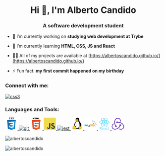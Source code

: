 <h1 align="center">Hi 👋, I'm Alberto Candido</h1>
<h3 align="center">A software development student</h3>

- 🔭 I’m currently working on **studying web development at Trybe**

- 🌱 I’m currently learning **HTML, CSS, JS and React**

- 👨‍💻 All of my projects are available at [https://albertoscandido.github.io/](https://albertoscandido.github.io/)

- ⚡ Fun fact: **my first commit happened on my birthday**

<h3 align="left">Connect with me:</h3>
<p align="left">
<a href="https://www.linkedin.com/in/albertocandido/" target="blank"><img src="https://pngimg.com/uploads/linkedIn/linkedIn_PNG38.png" alt="css3" width="40" height="40"/> </a></a>
</p>

<h3 align="left">Languages and Tools:</h3>
<p align="left"> <a href="https://www.w3schools.com/css/" target="_blank"> <img src="https://raw.githubusercontent.com/devicons/devicon/master/icons/css3/css3-original-wordmark.svg" alt="css3" width="40" height="40"/> </a> <a href="https://git-scm.com/" target="_blank"> <img src="https://www.vectorlogo.zone/logos/git-scm/git-scm-icon.svg" alt="git" width="40" height="40"/> </a> <a href="https://www.w3.org/html/" target="_blank"> <img src="https://raw.githubusercontent.com/devicons/devicon/master/icons/html5/html5-original-wordmark.svg" alt="html5" width="40" height="40"/> </a> <a href="https://developer.mozilla.org/en-US/docs/Web/JavaScript" target="_blank"> <img src="https://raw.githubusercontent.com/devicons/devicon/master/icons/javascript/javascript-original.svg" alt="javascript" width="40" height="40"/> </a> <a href="https://jestjs.io" target="_blank"> <img src="https://www.vectorlogo.zone/logos/jestjsio/jestjsio-icon.svg" alt="jest" width="40" height="40"/> </a> <a href="https://www.linux.org/" target="_blank"> <img src="https://raw.githubusercontent.com/devicons/devicon/master/icons/linux/linux-original.svg" alt="linux" width="40" height="40"/> </a> <a href="https://www.mysql.com/" target="_blank"> <img src="https://raw.githubusercontent.com/devicons/devicon/master/icons/mysql/mysql-original-wordmark.svg" alt="mysql" width="40" height="40"/> </a> <a href="https://reactjs.org/" target="_blank"> <img src="https://raw.githubusercontent.com/devicons/devicon/master/icons/react/react-original-wordmark.svg" alt="react" width="40" height="40"/> </a> <a href="https://redux.js.org" target="_blank"> <img src="https://raw.githubusercontent.com/devicons/devicon/master/icons/redux/redux-original.svg" alt="redux" width="40" height="40"/> </a> </p>

<p><img align="center" src="https://github-readme-stats.vercel.app/api/top-langs?username=albertoscandido&show_icons=true&locale=en&layout=compact" alt="albertoscandido" /></p>

<p><img align="center" src="https://github-readme-streak-stats.herokuapp.com/?user=albertoscandido&" alt="albertoscandido" /></p>
